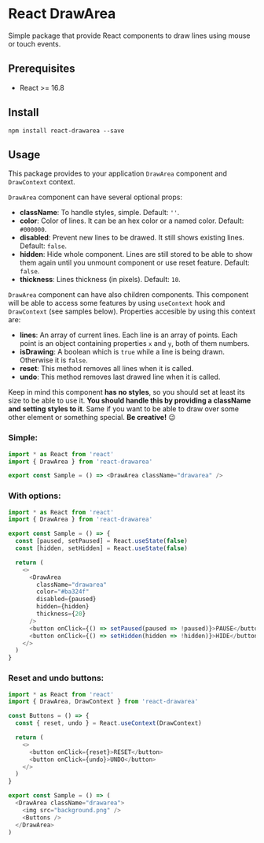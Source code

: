 # React DrawArea

Simple package that provide React components to draw lines using mouse or touch events.

## Prerequisites

- React >= 16.8

## Install

`npm install react-drawarea --save`

## Usage

This package provides to your application `DrawArea` component and `DrawContext` context.

`DrawArea` component can have several optional props:
- **className**: To handle styles, simple. Default: `''`.
- **color**: Color of lines. It can be an hex color or a named color. Default: `#000000`.
- **disabled**: Prevent new lines to be drawed. It still shows existing lines. Default: `false`.
- **hidden**: Hide whole component. Lines are still stored to be able to show them again until you unmount component or use reset feature. Default: `false`.
- **thickness**: Lines thickness (in pixels). Default: `10`.

`DrawArea` component can have also children components. This component will be able to access some features by using `useContext` hook and `DrawContext` (see samples below). Properties accesible by using this context are:
- **lines**: An array of current lines. Each line is an array of points. Each point is an object containing properties `x` and `y`, both of them numbers.
- **isDrawing**: A boolean which is `true` while a line is being drawn. Otherwise it is `false`.
- **reset**: This method removes all lines when it is called.
- **undo**: This method removes last drawed line when it is called.

Keep in mind this component **has no styles**, so you should set at least its size to be able to use it. **You should handle this by providing a className and setting styles to it**. Same if you want to be able to draw over some other element or something special. **Be creative!** 😉

### Simple:
```javascript
import * as React from 'react'
import { DrawArea } from 'react-drawarea'

export const Sample = () => <DrawArea className="drawarea" />
```

### With options:
```javascript
import * as React from 'react'
import { DrawArea } from 'react-drawarea'

export const Sample = () => {
  const [paused, setPaused] = React.useState(false)
  const [hidden, setHidden] = React.useState(false)

  return (
    <>
      <DrawArea
        className="drawarea"
        color="#ba324f"
        disabled={paused}
        hidden={hidden}
        thickness={20}
      />
      <button onClick={() => setPaused(paused => !paused)}>PAUSE</button>
      <button onClick={() => setHidden(hidden => !hidden)}>HIDE</button>
    </>
  )
}
```

### Reset and undo buttons:
```javascript
import * as React from 'react'
import { DrawArea, DrawContext } from 'react-drawarea'

const Buttons = () => {
  const { reset, undo } = React.useContext(DrawContext)

  return (
    <>
      <button onClick={reset}>RESET</button>
      <button onClick={undo}>UNDO</button>
    </>
  )
}

export const Sample = () => (
  <DrawArea className="drawarea">
    <img src="background.png" />
    <Buttons />
  </DrawArea>
)
```
